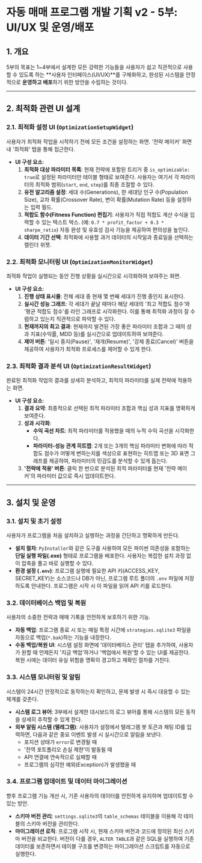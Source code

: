 # 자동 매매 프로그램 개발 기획 v2 - 5부: UI/UX 및 운영/배포

## 1. 개요

5부의 목표는 1~4부에서 설계한 모든 강력한 기능들을 사용자가 쉽고 직관적으로 사용할 수 있도록 하는 **사용자 인터페이스(UI/UX)**를 구체화하고, 완성된 시스템을 안정적으로 **운영하고 배포**하기 위한 방안을 수립하는 것이다.

---

## 2. 최적화 관련 UI 설계

### 2.1. 최적화 설정 UI (`OptimizationSetupWidget`)
사용자가 최적화 작업을 시작하기 전에 모든 조건을 설정하는 화면. '전략 메이커' 화면 내 '최적화' 탭을 통해 접근한다.

*   **UI 구성 요소**:
    1.  **최적화 대상 파라미터 목록**: 현재 전략에 포함된 트리거 중 `is_optimizable: true`로 설정된 파라미터만 테이블 형태로 보여준다. 사용자는 여기서 각 파라미터의 최적화 범위(`start`, `end`, `step`)를 최종 조절할 수 있다.
    2.  **유전 알고리즘 설정**: 세대 수(Generations), 한 세대당 인구 수(Population Size), 교차 확률(Crossover Rate), 변이 확률(Mutation Rate) 등을 설정하는 입력 필드.
    3.  **적합도 함수(Fitness Function) 편집기**: 사용자가 직접 적합도 계산 수식을 입력할 수 있는 텍스트 박스. (예: `0.7 * profit_factor + 0.3 * sharpe_ratio`) 자동 완성 및 유효성 검사 기능을 제공하여 편의성을 높인다.
    4.  **데이터 기간 선택**: 최적화에 사용할 과거 데이터의 시작일과 종료일을 선택하는 캘린더 위젯.

### 2.2. 최적화 모니터링 UI (`OptimizationMonitorWidget`)
최적화 작업이 실행되는 동안 진행 상황을 실시간으로 시각화하여 보여주는 화면.

*   **UI 구성 요소**:
    1.  **진행 상태 표시줄**: 전체 세대 중 현재 몇 번째 세대가 진행 중인지 표시한다.
    2.  **실시간 성능 그래프**: 각 세대가 끝날 때마다 해당 세대의 '최고 적합도 점수'와 '평균 적합도 점수'를 라인 그래프로 시각화한다. 이를 통해 최적화 과정이 잘 수렴하고 있는지 직관적으로 파악할 수 있다.
    3.  **현재까지의 최고 결과**: 현재까지 발견된 가장 좋은 파라미터 조합과 그 때의 성과 지표(수익률, MDD 등)를 실시간으로 업데이트하여 보여준다.
    4.  **제어 버튼**: '일시 중지(Pause)', '재개(Resume)', '강제 종료(Cancel)' 버튼을 제공하여 사용자가 최적화 프로세스를 제어할 수 있게 한다.

### 2.3. 최적화 결과 분석 UI (`OptimizationResultWidget`)
완료된 최적화 작업의 결과를 상세히 분석하고, 최적의 파라미터를 실제 전략에 적용하는 화면.

*   **UI 구성 요소**:
    1.  **결과 요약**: 최종적으로 선택된 최적 파라미터 조합과 핵심 성과 지표를 명확하게 보여준다.
    2.  **성과 시각화**:
        *   **수익 곡선 차트**: 최적 파라미터를 적용했을 때의 누적 수익 곡선을 시각화한다.
        *   **파라미터-성능 관계 히트맵**: 2개 또는 3개의 핵심 파라미터 변화에 따라 적합도 점수가 어떻게 변하는지를 색상으로 표현하는 히트맵 또는 3D 표면 그래프를 제공하여, 파라미터의 민감도를 분석할 수 있게 돕는다.
    3.  **'전략에 적용' 버튼**: 클릭 한 번으로 분석된 최적 파라미터를 현재 '전략 메이커'의 파라미터 값으로 즉시 업데이트한다.

---

## 3. 설치 및 운영

### 3.1. 설치 및 초기 설정
사용자가 프로그램을 처음 설치하고 실행하는 과정을 간단하고 명확하게 만든다.

*   **설치 절차**: `PyInstaller`와 같은 도구를 사용하여 모든 파이썬 의존성을 포함하는 **단일 실행 파일(.exe)** 형태로 프로그램을 배포한다. 사용자는 복잡한 설치 과정 없이 압축을 풀고 바로 실행할 수 있다.
*   **환경 설정 (`.env`)**: 프로그램 실행에 필요한 API 키(ACCESS_KEY, SECRET_KEY)는 소스코드나 DB가 아닌, 프로그램 루트 폴더의 `.env` 파일에 저장하도록 안내한다. 프로그램은 시작 시 이 파일을 읽어 API 키를 로드한다.

### 3.2. 데이터베이스 백업 및 복원
사용자의 소중한 전략과 매매 기록을 안전하게 보호하기 위한 기능.

*   **자동 백업**: 프로그램 종료 시 또는 매일 특정 시간에 `strategies.sqlite3` 파일을 자동으로 백업(`*.bak`)하는 기능을 내장한다.
*   **수동 백업/복원 UI**: 시스템 설정 화면에 '데이터베이스 관리' 탭을 추가하여, 사용자가 원할 때 언제든지 '지금 백업'하거나 '백업에서 복원'할 수 있는 UI를 제공한다. 복원 시에는 데이터 유실 위험을 명확히 경고하고 재확인 절차를 거친다.

### 3.3. 시스템 모니터링 및 알림
시스템이 24시간 안정적으로 동작하는지 확인하고, 문제 발생 시 즉시 대응할 수 있는 체계를 갖춘다.

*   **시스템 로그 뷰어**: 3부에서 설계한 대시보드의 로그 뷰어를 통해 시스템의 모든 동작을 상세히 추적할 수 있게 한다.
*   **외부 알림 시스템 (텔레그램)**: 사용자가 설정에서 텔레그램 봇 토큰과 채팅 ID를 입력하면, 다음과 같은 중요 이벤트 발생 시 실시간으로 알림을 보낸다.
    *   포지션 상태가 `error`로 변경될 때
    *   '전역 포트폴리오 손실 제한'이 발동될 때
    *   API 연결에 연속적으로 실패할 때
    *   프로그램의 심각한 예외(Exception)가 발생했을 때

### 3.4. 프로그램 업데이트 및 데이터 마이그레이션
향후 프로그램 기능 개선 시, 기존 사용자의 데이터를 안전하게 유지하며 업데이트할 수 있는 방안.

*   **스키마 버전 관리**: `settings.sqlite3`의 `table_schemas` 테이블을 이용해 각 테이블의 스키마 버전을 관리한다.
*   **마이그레이션 로직**: 프로그램 시작 시, 현재 스키마 버전과 코드에 정의된 최신 스키마 버전을 비교한다. 버전이 다를 경우, `ALTER TABLE`과 같은 SQL을 실행하여 기존 데이터를 보존하면서 테이블 구조를 변경하는 마이그레이션 스크립트를 자동으로 실행한다.

